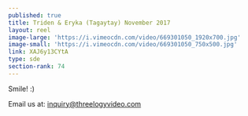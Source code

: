 ```yaml
---
published: true
title: Triden & Eryka (Tagaytay) November 2017
layout: reel
image-large: 'https://i.vimeocdn.com/video/669301050_1920x700.jpg'
image-small: 'https://i.vimeocdn.com/video/669301050_750x500.jpg'
link: XAJ6y13CYtA
type: sde
section-rank: 74
---
```

Smile! :)

Email us at: inquiry@threelogyvideo.com
